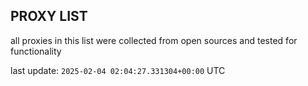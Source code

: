 ## PROXY LIST

all proxies in this list were collected from open sources and tested for functionality

last update: `2025-02-04 02:04:27.331304+00:00` UTC